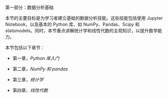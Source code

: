 第一部分：数据分析基础

本节的主要目标是为学习者建立基础的数据分析技能。这些技能包括使用 Jupyter Notebook，以及基本的 Python 库，如 NumPy、Pandas、Scipy 和 statsmodels。同时，本节重点讲解统计学和线性代数的主观知识，以提升数学能力。

本节包括以下章节：

+   第一章，*Python 库入门*

+   第二章，*NumPy 和 pandas*

+   第三章，*统计学*

+   第四章，*线性代数*
